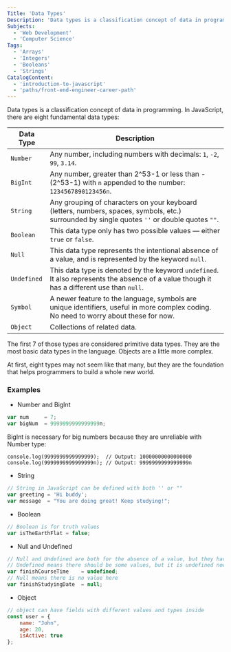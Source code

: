 ```yaml
---
Title: 'Data Types'
Description: 'Data types is a classification concept of data in programming. In JavaScript, there are eight fundamental data types: Number, BigInt, String, Boolean, Null, Undefined, Symbol, and Object.'
Subjects:
  - 'Web Development'
  - 'Computer Science'
Tags:
  - 'Arrays'
  - 'Integers'
  - 'Booleans'
  - 'Strings'
CatalogContent:
  - 'introduction-to-javascript'
  - 'paths/front-end-engineer-career-path'
---
```


Data types is a classification concept of data in programming. In JavaScript, there are eight fundamental data types:

| Data Type   | Description                                                                                                                                   |
| ----------- | --------------------------------------------------------------------------------------------------------------------------------------------- |
| `Number`    | Any number, including numbers with decimals: `1`, `-2`, `99`, `3.14`.                                                                         |
| `BigInt`    | Any number, greater than 2^53-1 or less than -(2^53-1) with `n` appended to the number: `1234567890123456n`.                                  |
| `String`    | Any grouping of characters on your keyboard (letters, numbers, spaces, symbols, etc.) surrounded by single quotes `''` or double quotes `""`. |
| `Boolean`   | This data type only has two possible values — either `true` or `false`.                                                                       |
| `Null`      | This data type represents the intentional absence of a value, and is represented by the keyword `null`.                                       |
| `Undefined` | This data type is denoted by the keyword `undefined`. It also represents the absence of a value though it has a different use than `null`.    |
| `Symbol`    | A newer feature to the language, symbols are unique identifiers, useful in more complex coding. No need to worry about these for now.         |
| `Object`    | Collections of related data.                                                                                                                  |

The first 7 of those types are considered primitive data types. They are the most basic data types in the language. Objects are a little more complex.

At first, eight types may not seem like that many, but they are the foundation that helps programmers to build a whole new world.

### Examples

* Number and BigInt

```js
var num     = 7;
var bigNum  = 9999999999999999n;
```

BigInt is necessary for big numbers because they are unreliable with Number type:

```codebyte/js
console.log(9999999999999999);  // Output: 10000000000000000
console.log(9999999999999999n); // Output: 9999999999999999n
```

* String

```js
// String in JavaScript can be defined with both '' or ""
var greeting = 'Hi buddy';
var message  = "You are doing great! Keep studying!";
```

* Boolean
```js
// Boolean is for truth values
var isTheEarthFlat = false;
```

* Null and Undefined

```js
// Null and Undefined are both for the absence of a value, but they have different meanings
// Undefined means there should be some values, but it is undefined now
var finishCourseTime    = undefined;
// Null means there is no value here
var finishStudyingDate  = null;
```

* Object

```js
// object can have fields with different values and types inside
const user = {
    name: "John",
    age: 20,
    isActive: true
};
```